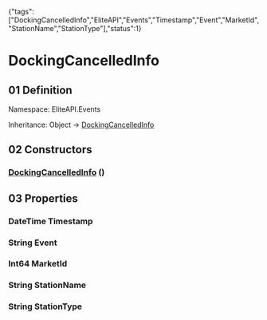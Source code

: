 {"tags":["DockingCancelledInfo","EliteAPI","Events","Timestamp","Event","MarketId","StationName","StationType"],"status":1}

# DockingCancelledInfo

## 01 Definition

Namespace: <span class='code'>EliteAPI.Events</span>

Inheritance: <span class='code'>Object</span> → <span class='code'>[DockingCancelledInfo](../../EliteAPI/Events/DockingCancelledInfo.html)</span>

## 02 Constructors

### <span class='code'>[DockingCancelledInfo](../../EliteAPI/Events/DockingCancelledInfo.html)</span> ()

## 03 Properties

### <span class='code'>DateTime</span> Timestamp

### <span class='code'>String</span> Event

### <span class='code'>Int64</span> MarketId

### <span class='code'>String</span> StationName

### <span class='code'>String</span> StationType

